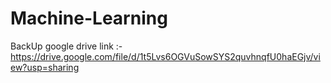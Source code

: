 # Machine-Learning
BackUp google drive link :- https://drive.google.com/file/d/1t5Lvs6OGVuSowSYS2quvhnqfU0haEGjv/view?usp=sharing
